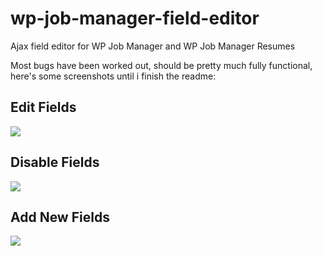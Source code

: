 wp-job-manager-field-editor
===========================

Ajax field editor for WP Job Manager and WP Job Manager Resumes

Most bugs have been worked out, should be pretty much fully functional, here's some screenshots until i finish the readme:

## Edit Fields
<img src="https://smyl.es/wurdp/assets/jmfe-edit-o.gif">

## Disable Fields
<img src="https://smyl.es/wurdp/assets/jmfe-disable-o.gif">

## Add New Fields
<img src="https://smyl.es/wurdp/assets/jmfe-add_new-o.gif">
